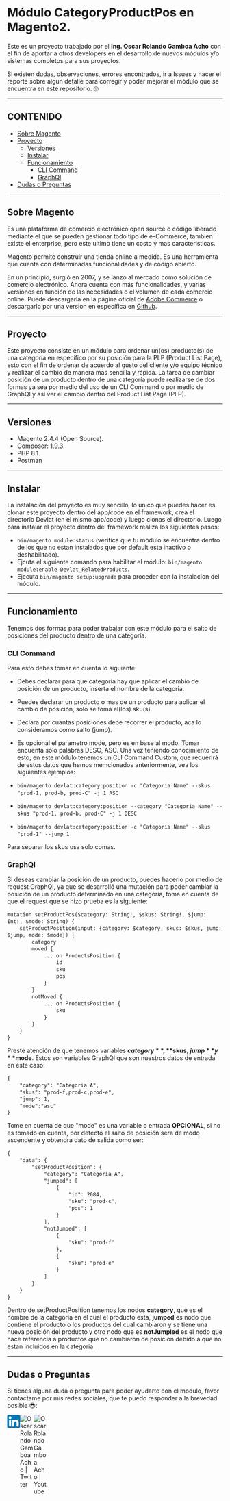 # Módulo CategoryProductPos en Magento2.

Este es un proyecto trabajado por el **Ing. Oscar Rolando Gamboa Acho** con el fin de aportar a otros developers en el desarrollo de nuevos módulos y/o sistemas completos para sus proyectos.

Si existen dudas, observaciones, errores encontrados, ir a Issues y hacer el reporte sobre algun detalle para corregir y poder mejorar el módulo que se encuentra en este repositorio. :nerd_face:

---

## CONTENIDO
* [Sobre Magento](#sobre-magento)
* [Proyecto](#proyecto)
  * [Versiones](#versiones)
  * [Instalar](#instalar)
  * [Funcionamiento](#funcionamiento)
    * [CLI Command](#cli-command)
    * [GraphQl](#graphql) 
* [Dudas o Preguntas](#dudas-o-preguntas)
---

## Sobre Magento
Es una plataforma de comercio electrónico open source o código liberado mediante el que se pueden gestionar todo tipo de e-Commerce, tambien existe el enterprise, pero este ultimo tiene un costo y mas caracteristicas.

Magento permite construir una tienda online a medida. Es una herramienta que cuenta con determinadas funcionalidades y de código abierto.

En un principio, surgió en 2007, y se lanzó al mercado como solución de comercio electrónico. Ahora cuenta con más funcionalidades, y varias versiones en función de las necesidades o el volumen de cada comercio online.
Puede descargarla en la página oficial de [Adobe Commerce](https://business.adobe.com/la/products/magento/open-source.html) o descargarlo por una version en específica en [Github](https://github.com/magento/magento2).

---

## Proyecto

Este proyecto consiste en un módulo para ordenar un(os) producto(s) de una categoría en específico por su posición para la PLP (Product List Page), esto con el fin de ordenar de acuerdo al gusto del cliente y/o equipo técnico y realizar el cambio de manera mas sencilla y rápida.
La tarea de cambiar posición de un producto dentro de una categoría puede realizarse de dos formas ya sea por medio del uso de un CLI Command o por medio de GraphQl y así ver el cambio dentro del Product List Page (PLP).

---

## Versiones
* Magento 2.4.4 (Open Source).
* Composer: 1.9.3.
* PHP 8.1.
* Postman

---

## Instalar
La instalación del proyecto es muy sencillo, lo unico que puedes hacer es clonar este proyecto dentro del app/code en el framework, crea el directorio Devlat (en el mismo app/code) y luego clonas el directorio.
Luego para instalar el proyecto dentro del framework realiza los siguientes pasos:
* ```bin/magento module:status``` (verifica que tu módulo se encuentra dentro de los que no estan instalados que por default esta inactivo o deshabilitado).
* Ejcuta el siguiente comando para habilitar el módulo: ```bin/magento module:enable Devlat_RelatedProducts```.
* Ejecuta ```bin/magento setup:upgrade``` para proceder con la instalacion del módulo.

---

## Funcionamiento
Tenemos dos formas para poder trabajar con este módulo para el salto de posiciones del producto dentro de una categoría.

### CLI Command
Para esto debes tomar en cuenta lo siguiente:
* Debes declarar para que categoria hay que aplicar el cambio de posición de un producto, inserta el nombre de la categoria.
* Puedes declarar un producto o mas de un producto para aplicar el cambio de posición, solo se toma el(los) sku(s).
* Declara por cuantas posiciones debe recorrer el producto, aca lo consideramos como salto (jump).
* Es opcional el parametro mode, pero es en base al modo. Tomar encuenta solo palabras DESC, ASC.
Una vez teniendo conocimiento de esto, en este módulo tenemos un CLI Command Custom, que requerirá de estos datos que hemos memcionados anteriormente, vea los siguientes ejemplos:

* `bin/magento devlat:category:position -c "Categoria Name" --skus "prod-1, prod-b, prod-C" -j 1 ASC`
* `bin/magento devlat:category:position --category "Categoria Name" --skus "prod-1, prod-b, prod-C" -j 1 DESC`
* `bin/magento devlat:category:position -c "Categoria Name" --skus "prod-1" --jump 1`

Para separar los skus usa solo comas.

### GraphQl
Si deseas cambiar la posición de un producto, puedes hacerlo por medio de request GraphQl, ya que se desarrolló una mutación para poder cambiar la posición de un producto determinado en una categoría, toma en cuenta de 
que el request que se hizo prueba es la siguiente:

```
mutation setProductPos($category: String!, $skus: String!, $jump: Int!, $mode: String) {
    setProductPosition(input: {category: $category, skus: $skus, jump: $jump, mode: $mode}) {
        category
        moved {
            ... on ProductsPosition {
                id
                sku 
                pos
            }
        }
        notMoved {
            ... on ProductsPosition {
                sku
            }
        }
    }
}
```
Preste atención de que tenemos variables **$category**, **$skus**, **$jump** y **$mode**. Estos son variables GraphQl que son nuestros datos de entrada en este caso:
```
{
    "category": "Categoria A",
    "skus": "prod-f,prod-c,prod-e",
    "jump": 1,
    "mode":"asc"
}
```
Tome en cuenta de que "mode" es una variable o entrada **OPCIONAL**, si no es tomado en cuenta, por defecto el salto de posición sera de modo ascendente y obtendra dato de salida como ser:
```
{
    "data": {
        "setProductPosition": {
            "category": "Categoria A",
            "jumped": [
                {
                    "id": 2084,
                    "sku": "prod-c",
                    "pos": 1
                }
            ],
            "notJumped": [
                {
                    "sku": "prod-f"
                },
                {
                    "sku": "prod-e"
                }
            ]
        }
    }
}
```
Dentro de setProductPosition tenemos los nodos **category**, que es el nombre de la categoria en el cual el producto esta, **jumped** es nodo que contiene el producto o los productos del cual cambiaron y se tiene una nueva posición del producto y otro nodo que es **notJumpled** es el nodo que hace referencia a productos que no cambiaron de posicion debido a que no estan incluidos en la categoria.

---

## Dudas o Preguntas
Si tienes alguna duda o pregunta para poder ayudarte con el modulo, favor contactame por mis redes sociales, que te puedo responder a la brevedad posible :sunglasses::

  <a href="https://www.linkedin.com/in/oscarrolandogamboa/">
      <img align="left" alt="Oscar Rolando Gamboa Acho | Linkedin" width="30px" src="https://github.com/SatYu26/SatYu26/blob/master/Assets/Linkedin.svg" />
  </a> &nbsp;&nbsp;
  <a href="https://x.com/DevLatBo">
    <img align="left" alt="Oscar Rolando Gamboa Acho | Twitter" width="32px" src="https://user-images.githubusercontent.com/8138585/256154469-3d935a39-9abc-4ba6-94d4-b8e163756c27.svg" />
  </a> &nbsp;&nbsp;
  <a href="https://youtube.com/DevLatBo">
    <img align="left" alt="Oscar Rolando Gamboa Acho | Youtube" width="30px" src="https://user-images.githubusercontent.com/47686437/168548113-b3cd4206-3281-445b-b7c6-bc0a3251293d.png" />
  </a> &nbsp;&nbsp;



